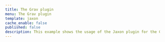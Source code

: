 ```yaml
---
title: The Grav plugin
menu: The Grav plugin
template: jaxon
cache_enable: false
published: false
description: This example shows the usage of the Jaxon plugin for the Grav CMS.
---
```

